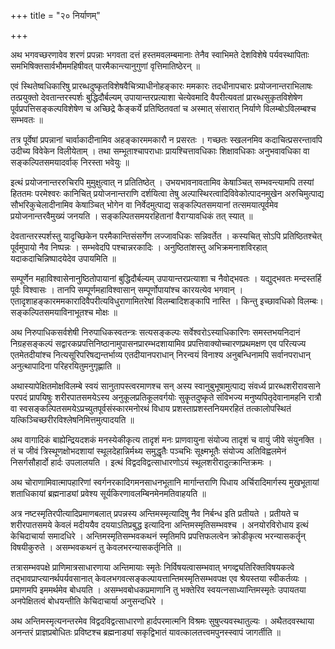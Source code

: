 +++
title = "२० निर्याणम्"

+++

अथ भगवच्छरणावेव शरणं प्रपन्नाः भगवता दत्तं हस्तमवलम्बमानाः तेनैव स्वाभिमते देशविशेषे पर्यवस्थापिताः समभिषिक्तसार्वभौममहिषीवत् पारमैकान्त्यानुगुणां वृत्तिमातिष्ठेरन् ॥

एवं स्थितेष्वधिकारिषु प्रारब्धदुष्कृतविशेषवैचित्र्याधीनोहङ्कारः ममकारः तदधीनापचारः प्रयोजनान्तराभिलाषः तत्प्रयुक्तो देवतान्तरस्पर्शः बुद्धिदौर्बल्यम् उपायान्तरप्रत्याशा चेत्येवमादि वैपरीत्यवतां प्रारब्धसुकृतविशेषेण पूर्वप्रपत्तिसङ्कल्पविशेषेण च अच्छिद्रे कैङ्कर्ये प्रतिष्ठितवतां च अस्मात् संसारात् निर्याणे विलम्बोऽविलम्बश्च सम्भवतः ॥

तत्र पूर्वेषां प्रपन्नानां चार्वाकादीनामिव अहङ्कारममकारौ न प्रसरतः । गच्छतः स्खलनमिव कदाचित्प्रसरन्तावपि उदीच्य विवेकेन विलीयेताम् । तथा सम्भूताश्चापराधाः प्रायश्चित्तावधिकाः शिक्षावधिकाः अनुभवावधिका वा सङ्कल्पितसमयादर्वाक् निरस्ता भवेयुः ॥

इत्थं प्रयोजनान्तररुचिरपि मुमुक्षुत्वात् न प्रतितिष्ठेत् । उभयभावनावतामिव केषाञ्चित् सम्भवन्त्यामपि तस्यां हिततमः परमेश्वरः कानिचित् प्रयोजनान्तराणि दर्शयित्वा तेषु अल्पास्थिरत्वादिविवेकोत्पादनमुखेन अरुचिमुत्पाद्य सौभरिकुचेलादीनामिव केषाञ्चित् भोगेन वा निर्वेदमुत्पाद्य सङ्कल्पितसमयानां तत्समयात्पूर्वमेव प्रयोजनान्तरवैमुख्यं जनयति ।  सङ्कल्पितसमयरहितानां वैराग्यावधिकं तत् स्यात् ॥

देवतान्तरस्पर्शस्तु यादृच्छिकेन परमैकान्तिसंसर्गेण लज्जावधिकः सन्निवर्तेत । कस्यचित् सोऽपि प्रतिष्ठितश्चेत् पूर्वमुपायो नैव निष्पन्नः । सम्भवेदपि पश्चान्नरकादिः । अनुष्ठितांशस्तु अभिक्रमनाशविरहात् यदाकदाचिन्निष्पादयेदेव उपायमिति ॥

सम्पूर्णेन महाविश्वासेनानुष्ठितोपायानां बुद्धिदौर्बल्यम् उपायान्तरप्रत्याशा च नैवोद्भवतः । यद्युद्भवतः मन्दस्तर्हि पूर्वः विश्वासः । तानपि सम्पूर्णमहाविश्वासान् सम्पूर्णोपायांश्च कारयत्येव भगवान् । एतादृशाहङ्कारममकारादिवैपरीत्यविधुराणामितरेषां विलम्बादिशङ्कापि नास्ति । किन्तु इच्छावधिको विलम्बः। सङ्कल्पितसमयाविनाभूतश्च मोक्षः ॥

अथ निरुपाधिकसर्वशेषी निरुपाधिकस्वतन्त्रः सत्यसङ्कल्पः सर्वेश्वरोऽस्याधिकारिणः समस्तभयनिदानं निग्रहसङ्कल्पं सद्वारकप्रपत्तिनिष्ठानामुपासनप्रारम्भदशायामिव प्रपत्तिवाक्योच्चारणप्रथमक्षण एव परित्यज्य एतमेतदीयांश्च नित्यसूरिपरिषद्यन्तर्भाव्य एतदीयानपराधान् निरन्वयं विनाश्य अनुबन्धिनामपि सर्वानपराधान् अनुत्थापादिना परिहरयितुमनुगृह्णाति ॥

अथास्यापेक्षितमोक्षविलम्बे स्वयं सानुतापस्त्वरमाणश्च सन् अस्य स्वानुबुभूषामुत्पाद्य संवर्ध्य प्रारब्धशरीरावसाने परपदं प्रापयिषुः शरीरपातसमयेऽस्य अनुकूलप्रतिकूलवर्गयोः सुकॄतदुष्कृते संविभज्य मनुष्यपितृदेवानामहनि  रात्रौ वा स्वसङ्कल्पितसमयेऽप्रच्युतपूर्वसंस्कारमनोरथं विधाय प्रशस्ताप्रशस्तनियमरहितं तत्कालोपस्थितं यत्किञ्चिच्छरीरविश्लेषनिमित्तमुत्पादयति ॥

अथ वागादिकं बाह्येन्द्रियदशकं मनस्येकीकृत्य तादृशं मनः प्राणवायुना संयोज्य तादृशं च वायुं जीवे संयुनक्ति । तं च जीवं त्रिस्थूणक्षोभदशायां स्थूलदेहान्निर्मथ्य समुद्धृतैः पञ्चभिः सूक्ष्मभूतैः संयोज्य अतिविह्वलमेनं निसर्गसौहार्दो हार्दः उपलालयति । इत्थं विद्वदविद्वत्साधारणोऽयं स्थूलशरीरादुत्क्रान्तिक्रमः ।

अथ चोराणामिवात्मापहारिणां स्वर्गनरकादिगमनसाधनभूतानि मार्गान्तराणि पिधाय अर्चिरादिमार्गस्य मुखभूतायां शताधिकायां ब्रह्मनाड्यां प्रवेश्य सूर्यकिरणावलम्बिनमेनमतिवाहयति ॥

अत्र नष्टस्मृतिरपीत्यादिप्रमाणबलात् प्रपन्नस्य अन्तिमस्मृत्यादिषु नैव निर्बन्ध इति प्रतीयते ।  प्रतीयते च शरीरपातसमये केवलं मदीययैव दययाऽतिप्रबुद्ध इत्यादिना अन्तिमस्मृतिसम्भवश्च । अनयोरविरोधाय इत्थं केचिदाचार्या समादधिरे । अन्तिमस्मृतिसम्भवकथनं स्मृतिमपि प्रपत्तिफलत्वेन क्रोडीकृत्य भरन्यासकर्तॄन् विषयीकुरुते । असम्भवकथनं तु केवलभरन्यासकर्तृनिति ॥

तत्रासम्भवपक्षे प्राणिमात्रसाधारणाया अन्तिमायाः स्मृतेः निर्विषयत्वासम्भवात् भगव्द्व्यतिरिक्तविषयकत्वे तद्भावप्राप्त्यानर्थपर्यवसानात् केवलभगवत्सङ्कल्पायत्तान्तिमस्मृतिसम्भवपक्ष एव श्रेयस्तया स्वीकर्तव्यः । प्रमाणमपि इममर्थमेव बोधयति । असम्भवबोधकप्रमाणानि तु भक्तेरिव स्वयत्नसाध्यान्तिमस्मृतेः उपायतया अनपेक्षितत्वं बोधयन्तीति केचिदाचार्या अनुसन्दधिरे ।

अथ अन्तिमस्मृत्यनन्तरमेव विद्वदविद्वत्साधारणो हार्दपरमात्मनि विश्रमः सुषुप्त्यवस्थातुल्यः । अथैतदवस्थाया अनन्तरं प्राज्ञप्रबोधितः प्रविष्टश्च ब्रह्मनाड्यां सकृद्विभातं यावत्कालतत्त्वमपुनस्स्वापं जागर्तीति ॥

